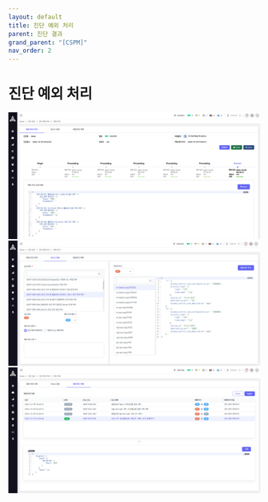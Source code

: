 ```yaml
---
layout: default
title: 진단 예외 처리
parent: 진단 결과
grand_parent: "[CSPM]"
nav_order: 2
---
```


# 진단 예외 처리
<img src="../../../assets/images/진단예외처리1.png"/>
<img src="../../../assets/images/진단예외처리2.png"/>
<img src="../../../assets/images/진단예외처리3.png"/>